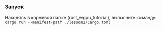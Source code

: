 ### Запуск

Находясь в корневой папке (rust_wgpu_tutorial), выполните команду:  
`cargo run --manifest-path ./lesson2/Cargo.toml`